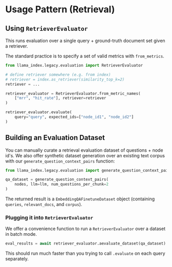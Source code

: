 # Usage Pattern (Retrieval)

## Using `RetrieverEvaluator`

This runs evaluation over a single query + ground-truth document set given a retriever.

The standard practice is to specify a set of valid metrics with `from_metrics`.

```python
from llama_index.legacy.evaluation import RetrieverEvaluator

# define retriever somewhere (e.g. from index)
# retriever = index.as_retriever(similarity_top_k=2)
retriever = ...

retriever_evaluator = RetrieverEvaluator.from_metric_names(
    ["mrr", "hit_rate"], retriever=retriever
)

retriever_evaluator.evaluate(
    query="query", expected_ids=["node_id1", "node_id2"]
)
```

## Building an Evaluation Dataset

You can manually curate a retrieval evaluation dataset of questions + node id's. We also offer synthetic dataset generation over an existing text corpus with our `generate_question_context_pairs` function:

```python
from llama_index.legacy.evaluation import generate_question_context_pairs

qa_dataset = generate_question_context_pairs(
    nodes, llm=llm, num_questions_per_chunk=2
)
```

The returned result is a `EmbeddingQAFinetuneDataset` object (containing `queries`, `relevant_docs`, and `corpus`).

### Plugging it into `RetrieverEvaluator`

We offer a convenience function to run a `RetrieverEvaluator` over a dataset in batch mode.

```python
eval_results = await retriever_evaluator.aevaluate_dataset(qa_dataset)
```

This should run much faster than you trying to call `.evaluate` on each query separately.
